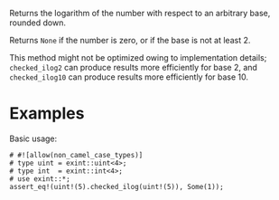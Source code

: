 Returns the logarithm of the number with respect to an arbitrary base, rounded down.

Returns `None` if the number is zero, or if the base is not at least 2.

This method might not be optimized owing to implementation details;
`checked_ilog2` can produce results more efficiently for base 2, and
`checked_ilog10` can produce results more efficiently for base 10.

# Examples

Basic usage:

```
# #![allow(non_camel_case_types)]
# type uint = exint::uint<4>;
# type int  = exint::int<4>;
# use exint::*;
assert_eq!(uint!(5).checked_ilog(uint!(5)), Some(1));
```
